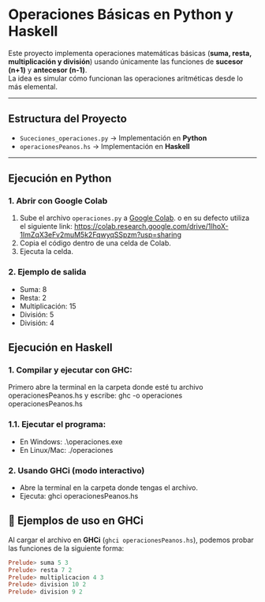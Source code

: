 # Operaciones Básicas en Python y Haskell

Este proyecto implementa operaciones matemáticas básicas (**suma, resta, multiplicación y división**) usando únicamente las funciones de **sucesor (n+1)** y **antecesor (n-1)**.  
La idea es simular cómo funcionan las operaciones aritméticas desde lo más elemental.

---

##  Estructura del Proyecto
- `Suceciones_operaciones.py` → Implementación en **Python**
- `operacionesPeanos.hs` → Implementación en **Haskell**

---

##  Ejecución en Python

### 1. Abrir con Google Colab
1. Sube el archivo `operaciones.py` a [Google Colab](https://colab.research.google.com/). o en su defecto utiliza el siguiente link: https://colab.research.google.com/drive/1IhoX-1ImZqX3eFv2muM5k2FqwyqSSpzm?usp=sharing
2. Copia el código dentro de una celda de Colab.
3. Ejecuta la celda.

### 2. Ejemplo de salida

- Suma: 8
- Resta: 2
- Multiplicación: 15
- División: 5
- División: 4


##  Ejecución en Haskell
### 1. Compilar y ejecutar con GHC:
Primero abre la terminal en la carpeta donde esté tu archivo operacionesPeanos.hs y escribe:
ghc -o operaciones operacionesPeanos.hs

### 1.1. Ejecutar el programa:
- En Windows: .\operaciones.exe
- En Linux/Mac: ./operaciones

### 2. Usando GHCi (modo interactivo)
- Abre la terminal en la carpeta donde tengas el archivo.
- Ejecuta: ghci operacionesPeanos.hs


## 🧪 Ejemplos de uso en GHCi

Al cargar el archivo en **GHCi** (`ghci operacionesPeanos.hs`), podemos probar las funciones de la siguiente forma:

```haskell
Prelude> suma 5 3
Prelude> resta 7 2
Prelude> multiplicacion 4 3
Prelude> division 10 2
Prelude> division 9 2
